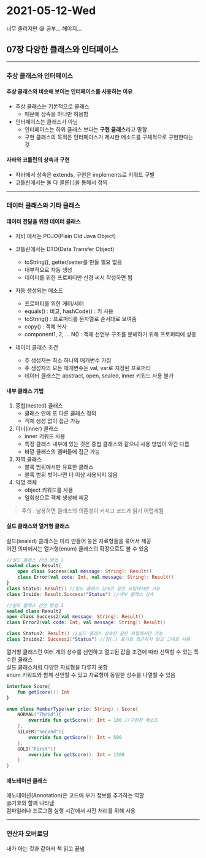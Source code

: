 # 2021-05-12-Wed
너무 졸리지만 😪 공부... 해야지...   

## 07장 다양한 클래스와 인터페이스

---

### 추상 클래스와 인터페이스
#### 추상 클래스와 비슷해 보이는 인터페이스를 사용하는 이유   
* 추상 클래스는 기본적으로 클래스
	* 때문에 상속을 하나만 허용함
* 인터페이스는 클래스가 아님
	* 인터페이스는 하위 클래스 보다는 **구현 클래스**라고 말함
	* 구현 클래스의 목적은 인터페이스가 제시한 메소드를 구체적으로 구현한다는 것
#### 자바와 코틀린의 상속과 구현   
* 자바에서 상속은 extends, 구현은 implements로 키워드 구별   
* 코틀린에서는 둘 다 콜론(:)을 통해서 정의

---

### 데이터 클래스와 기타 클래스
#### 데이터 전달을 위한 데이터 클래스
* 자바 에서는 POJO(Plain Old Java Object)   
* 코틀린에서는 DTO(Data Transfer Object)
	* toString(), getter/setter를 만들 필요 없음
	* 내부적으로 자동 생성
	* 데이터를 위한 프로퍼티만 신경 써서 작성하면 됨
	
* 자동 생성되는 메소드
	* 프로퍼티를 위한 게터/세터
	* equals() : 비교, hashCode() : 키 사용
	* toString() : 프로퍼티를 문자열로 순서대로 보여줌
	* copy() : 객체 복사
	* component1, 2, ... N() : 객체 선언부 구조를 분해하기 위해 프로퍼티에 상응

* 데이터 클래스 조건
	* 주 생성자는 최소 하나의 매개변수 가짐
	* 주 생성자의 모든 매개변수는 val, var로 지정된 프로퍼티
	* 데이터 클래스는 abstract, open, sealed, inner 키워드 사용 불가
#### 내부 클래스 기법
1. 중첩(nested) 클래스
   * 클래스 안에 또 다른 클래스 정의
	* 객체 생성 없이 접근 가능
2. 이너(inner) 클래스
   * inner 키워드 사용
	* 특정 클래스 내부에 있는 것은 중첩 클래스와 같으니 사용 방법이 약간 다름
	* 바깥 클래스의 멤버들에 접근 가능
3. 지역 클래스
   * 블록 범위에서만 유효한 클래스
	* 블록 범위 벗어나면 더 이상 사용되지 않음
4. 익명 객체
	* object 키워드를 사용
	* 일회성으로 객체 생성해 제공
	
> 주의 : 남용하면 클래스의 의존성이 커지고 코드가 읽기 어렵게됨
> 
#### 실드 클래스와 열거형 클래스
실드(sealed) 클래스는 미리 만들어 놓은 자료형들을 묶어서 제공   
어떤 의미에서는 열거형(enum) 클래스의 확장으로도 볼 수 있음   

```kotlin
//실드 클래스 선언 방법 1
sealed class Result{
    open class Success(val message: String): Result()
    class Error(val code: Int, val message: String): Result()
}
class Status: Result() //실드 클래스 상속은 같은 파일에서만 가능
class Inside: Result.Success("Status") //내부 클래스 상속

//실드 클래스 선언 방법 2
sealed class Result2
open class Success2(val message: String): Result()
class Error2(val code: Int, val message: String): Result()

class Status2: Result() //실드 클래스 상속은 같은 파일에서만 가능
class Inside2: Success2("Status") //점(.) 표기로 접근하지 않고 그대로 사용
```

열거형 클래스란 여러 개의 상수를 선언하고 열고된 값을 조건에 따라 선택할 수 있는 특수한 클래스   
실드 클래스처럼 다양한 자료형을 다루지 못함   
enum 키워드와 함께 선언할 수 있고 자료형이 동일한 상수를 나열할 수 있음
```kotlin
interface Score{
    fun getScore(): Int
}

enum class MemberType(var prio: String) : Score{
    NORMAL("Thrid"){
        override fun getScore(): Int = 100 //구현된 메소드
    },
    SILVER("Second"){
        override fun getScore(): Int = 500
    },
    GOLD("First"){
        override fun getScore(): Int = 1500
    }
}
```
#### 애노테이션 클래스
애노테이션(Annotation)은 코드에 부가 정보를 추가하는 역할   
@기호와 함께 나타냄   
컴파일러나 프로그램 실행 시간에서 사전 처리를 위해 사용

---

### 연산자 오버로딩
내가 아는 것과 같아서 책 읽고 끝냄
